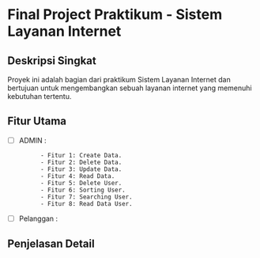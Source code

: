 # Final Project Praktikum - Sistem Layanan Internet


## Deskripsi Singkat

Proyek ini adalah bagian dari praktikum Sistem Layanan Internet dan bertujuan untuk mengembangkan sebuah layanan internet yang memenuhi kebutuhan tertentu.

## Fitur Utama

- [ ] ADMIN :  
            
            - Fitur 1: Create Data.
            - Fitur 2: Delete Data.
            - Fitur 3: Update Data.
            - Fitur 4: Read Data.
            - Fitur 5: Delete User.
            - Fitur 6: Sorting User.
            - Fitur 7: Searching User.
            - Fitur 8: Read Data User.

- [ ] Pelanggan :  
            
            

## Penjelasan Detail
